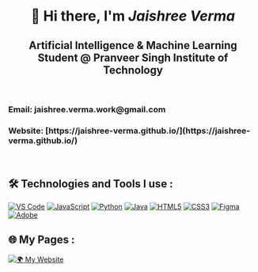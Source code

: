  <div align="center">

# 👋 Hi there, I'm *Jaishree Verma*  
<h2>Artificial Intelligence & Machine Learning Student @ Pranveer Singh Institute of Technology  </h2>

</div>

<br>
<h3>Email:  jaishree.verma.work@gmail.com</h3>  
<h3>Website:  [https://jaishree-verma.github.io/](https://jaishree-verma.github.io/)</h3></br>

<div>
  <h2>🛠 Technologies and Tools I use : </h2></div>

[![VS Code](https://img.shields.io/badge/VS%20Code-0078D7?style=for-the-badge&logo=visual-studio-code&logoColor=white)](https://code.visualstudio.com/)
[![JavaScript](https://img.shields.io/badge/JavaScript-3178C6?style=for-the-badge&logo=javascript&logoColor=white)](https://developer.mozilla.org/en-US/docs/Web/JavaScript)
[![Python](https://img.shields.io/badge/Python-0078D7?style=for-the-badge&logo=python&logoColor=white)](https://www.python.org/)
[![Java](https://img.shields.io/badge/Java-007396?style=for-the-badge&logo=java&logoColor=white)](https://www.java.com/)
[![HTML5](https://img.shields.io/badge/HTML5-0078D7?style=for-the-badge&logo=html5&logoColor=white)](https://developer.mozilla.org/en-US/docs/Web/HTML)
[![CSS3](https://img.shields.io/badge/CSS3-0078D7?style=for-the-badge&logo=css3&logoColor=white)](https://developer.mozilla.org/en-US/docs/Web/CSS)
[![Figma](https://img.shields.io/badge/Figma-0078D7?style=for-the-badge&logo=figma&logoColor=white)](https://www.figma.com/)
[![Adobe](https://img.shields.io/badge/Adobe-0078D7?style=for-the-badge&logo=adobe&logoColor=white)](https://www.adobe.com/)
<br>
<h2>🌐 My Pages :</h2>

[![🌍 My Website](https://img.shields.io/badge/My%20Website-0078D7?style=for-the-badge&logo=google-chrome&logoColor=white)](https://jaishree-verma.github.io/)  


